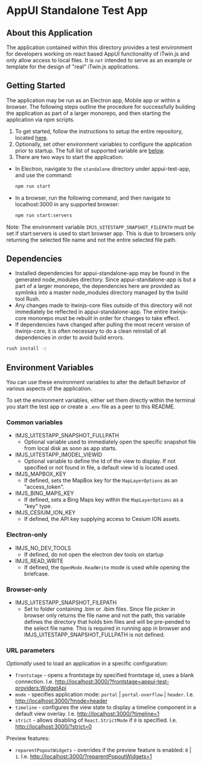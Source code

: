 # AppUI Standalone Test App

## About this Application

The application contained within this directory provides a test environment for developers working on react based AppUI functionality of iTwin.js and only allow access to local files. It is `not` intended to serve as an example or template for the design of "real" iTwin.js applications.

## Getting Started

The application may be run as an Electron app, Mobile app or within a browser. The following steps outline the procedure for successfully building the application as part of a larger monorepo, and then starting the application via npm scripts.

1. To get started, follow the instructions to setup the entire repository, located [here](../../../README.md#build-instructions).
2. Optionally, set other environment variables to configure the application prior to startup. The full list of supported variable are [below](#environment-variables).
3. There are two ways to start the application:

- In Electron, navigate to the `standalone` directory under appui-test-app, and use the command:

  ```cmd
  npm run start
  ```

- In a browser, run the following command, and then navigate to localhost:3000 in any supported browser:

  ```cmd
  npm run start:servers
  ```

Note: The environment variable `IMJS_UITESTAPP_SNAPSHOT_FILEPATH` must be set if start:servers is used to start browser app. This is due to browsers only returning the selected file name and not the entire selected file path.

## Dependencies

- Installed dependencies for appui-standalone-app may be found in the generated node_modules directory. Since appui-standalone-app is but a part of a larger monorepo, the dependencies here are provided as symlinks into a master node_modules directory managed by the build tool Rush.
- Any changes made to itwinjs-core files outside of this directory will not immediately be reflected in appui-standalone-app. The entire itwinjs-core monorepo must be rebuilt in order for changes to take effect.
- If dependencies have changed after pulling the most recent version of itwinjs-core, it is often necessary to do a clean reinstall of all dependencies in order to avoid build errors.

```cmd
rush install -c
```

## Environment Variables

You can use these environment variables to alter the default behavior of various aspects of the application.

To set the environment variables, either set them directly within the terminal you start the test app or create a `.env` file as a peer to this README.

### Common variables

- IMJS_UITESTAPP_SNAPSHOT_FULLPATH
  - Optional variable used to immediately open the specific snapshot file from local disk as soon as app starts.
- IMJS_UITESTAPP_IMODEL_VIEWID
  - Optional variable to define the Id of the view to display. If not specified or not found in file, a default view Id is located used.
- IMJS_MAPBOX_KEY
  - If defined, sets the MapBox key for the `MapLayerOptions` as an "access_token".
- IMJS_BING_MAPS_KEY
  - If defined, sets a Bing Maps key within the `MapLayerOptions` as a "key" type.
- IMJS_CESIUM_ION_KEY
  - If defined, the API key supplying access to Cesium ION assets.

### Electron-only

- IMJS_NO_DEV_TOOLS
  - If defined, do not open the electron dev tools on startup
- IMJS_READ_WRITE
  - If defined, the `OpenMode.ReadWrite` mode is used while opening the briefcase.

### Browser-only

- IMJS_UITESTAPP_SNAPSHOT_FILEPATH
  - Set to folder containing .bim or .ibim files. Since file picker in browser only returns the file name and not the path, this variable defines the directory that holds bim files and will be pre-pended to the select file name. This is required in running app in browser and IMJS_UITESTAPP_SNAPSHOT_FULLPATH is not defined.

### URL parameters

_Optionally_ used to load an application in a specific configuration:

- `frontstage` - opens a frontstage by specified frontstage id, uses a blank connection. I.e. <http://localhost:3000/?frontstage=appui-test-providers:WidgetApi>
- `mode` - specifies application mode: `portal` | `portal-overflow` | `header`. I.e. <http://localhost:3000/?mode=header>
- `timeline` - configures the view state to display a timeline component in a default view overlay. I.e. <http://localhost:3000/?timeline=1>
- `strict` - allows disabling of `React.StrictMode` if `0` is specified. I.e. <http://localhost:3000/?strict=0>

Preview features:

- `reparentPopoutWidgets` - overrides if the preview feature is enabled: `0` | `1`. I.e. <http://localhost:3000/?reparentPopoutWidgets=1>
